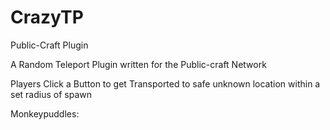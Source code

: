 CrazyTP
=======

Public-Craft Plugin 


A Random Teleport Plugin written for the Public-craft Network

Players Click a Button to get Transported to safe unknown location within a set radius of spawn

Monkeypuddles:
